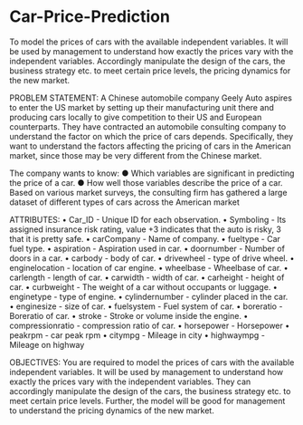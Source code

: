 # Car-Price-Prediction
To model the prices of cars with the available independent variables. It will be used by management to understand how exactly
the prices vary with the independent variables. Accordingly  manipulate the design of the cars, the business strategy etc. to meet certain price levels, the pricing dynamics for the new market.

PROBLEM STATEMENT:
A Chinese automobile company Geely Auto aspires to enter the US market by setting up their manufacturing 
unit there and producing cars locally to give competition to their US and European counterparts. They have 
contracted an automobile consulting company to understand the factor on which the price of cars depends. 
Specifically, they want to understand the factors affecting the pricing of cars in the American market, since 
those may be very different from the Chinese market. 

The company wants to know: 
● Which variables are significant in predicting the price of a car. 
● How well those variables describe the price of a car. 
Based on various market surveys, the consulting firm has gathered a large dataset of different types of cars 
across the American market

ATTRIBUTES:
• Car_ID - Unique ID for each observation.
• Symboling - Its assigned insurance risk rating, value +3 indicates that the auto is risky, 
 3 that it is pretty safe. 
• carCompany - Name of company.
• fueltype - Car fuel type. 
• aspiration - Aspiration used in car.
• doornumber - Number of doors in a car.
• carbody - body of car.
• drivewheel - type of drive wheel.
• enginelocation - location of car engine.
• wheelbase - Wheelbase of car.
• carlength - length of car.
• carwidth - width of car.
• carheight - height of car.
• curbweight - The weight of a car without occupants or luggage. 
• enginetype - type of engine.
• cylindernumber - cylinder placed in the car. 
• enginesize - size of car. 
• fuelsystem - Fuel system of car. 
• boreratio - Boreratio of car.
• stroke - Stroke or volume inside the engine. 
• compressionratio - compression ratio of car. 
• horsepower - Horsepower 
• peakrpm - car peak rpm 
• citympg - Mileage in city 
• highwaympg - Mileage on highway

OBJECTIVES:
You are required to model the prices of cars with the available independent variables. It will be used by 
management to understand how exactly the prices vary with the independent variables. They can accordingly 
manipulate the design of the cars, the business strategy etc. to meet certain price levels. Further, the model 
will be good for management to understand the pricing dynamics of the new market.
